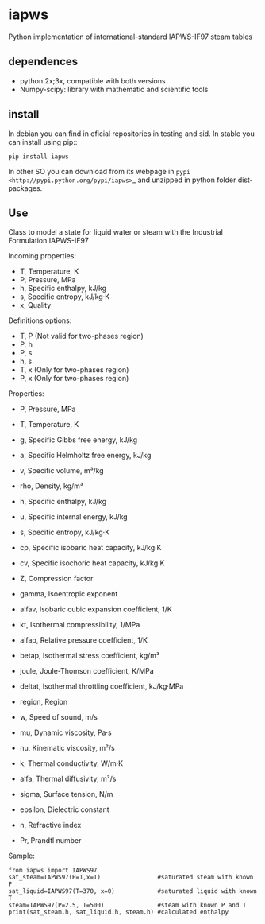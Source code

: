 iapws
=====

Python implementation of international-standard IAPWS-IF97 steam tables 


dependences
--------------------

* python 2x;3x, compatible with both versions
* Numpy-scipy: library with mathematic and scientific tools


install
--------------------

In debian you can find in oficial repositories in testing and sid. In stable you can install using pip::

	pip install iapws

In other SO you can download from its webpage in `pypi <http://pypi.python.org/pypi/iapws>`_ and unzipped in python folder dist-packages.


Use
--------------------

Class to model a state for liquid water or steam with the Industrial Formulation IAPWS-IF97

Incoming properties:

* T, Temperature, K
* P, Pressure, MPa
* h, Specific enthalpy, kJ/kg
* s, Specific entropy, kJ/kg·K
* x, Quality
    
Definitions options:

* T, P (Not valid for two-phases region)
* P, h
* P, s
* h, s
* T, x (Only for two-phases region)
* P, x (Only for two-phases region)
    
Properties:

* P, Pressure, MPa
* T, Temperature, K
* g, Specific Gibbs free energy, kJ/kg
* a, Specific Helmholtz free energy, kJ/kg
* v, Specific volume, m³/kg
* rho, Density, kg/m³
* h, Specific enthalpy, kJ/kg
* u, Specific internal energy, kJ/kg
* s, Specific entropy, kJ/kg·K
* cp, Specific isobaric heat capacity, kJ/kg·K
* cv, Specific isochoric heat capacity, kJ/kg·K
* Z, Compression factor
* gamma, Isoentropic exponent
* alfav, Isobaric cubic expansion coefficient, 1/K
* kt, Isothermal compressibility, 1/MPa
* alfap, Relative pressure coefficient, 1/K
* betap, Isothermal stress coefficient, kg/m³
* joule, Joule-Thomson coefficient, K/MPa
* deltat, Isothermal throttling coefficient, kJ/kg·MPa
* region, Region
    
* w, Speed of sound, m/s
* mu, Dynamic viscosity, Pa·s
* nu, Kinematic viscosity, m²/s
* k, Thermal conductivity, W/m·K
* alfa, Thermal diffusivity, m²/s
* sigma, Surface tension, N/m
* epsilon, Dielectric constant
* n, Refractive index
* Pr, Prandtl number



Sample:

	from iapws import IAPWS97
	sat_steam=IAPWS97(P=1,x=1)                #saturated steam with known P
	sat_liquid=IAPWS97(T=370, x=0)            #saturated liquid with known T
	steam=IAPWS97(P=2.5, T=500)               #steam with known P and T
	print(sat_steam.h, sat_liquid.h, steam.h) #calculated enthalpy

